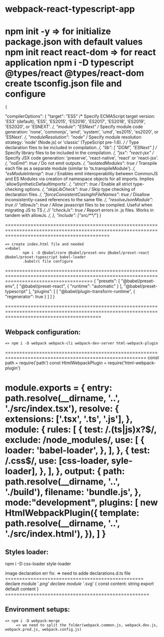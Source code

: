 # webpack-react-typescript-app

npm init -y  	=> for initialize package.json with default values
npm init react react-dom  => for react application
npm i -D typescript @types/react @types/react-dom
create tsconfig.json file and configure
=========================================================================================================================================	
	{
  "compilerOptions": {
    "target": "ES5" /* Specify ECMAScript target version: 'ES3' (default), 'ES5', 'ES2015', 'ES2016', 'ES2017', 'ES2018', 'ES2019', 'ES2020', or 'ESNEXT'. */,
    "module": "ESNext" /* Specify module code generation: 'none', 'commonjs', 'amd', 'system', 'umd', 'es2015', 'es2020', or 'ESNext'. */,
    "moduleResolution": "node" /* Specify module resolution strategy: 'node' (Node.js) or 'classic' (TypeScript pre-1.6). */ /* Type declaration files to be included in compilation. */,
    "lib": [
      "DOM",
      "ESNext"
    ] /* Specify library files to be included in the compilation. */,
    "jsx": "react-jsx" /* Specify JSX code generation: 'preserve', 'react-native', 'react' or 'react-jsx'. */,
    "noEmit": true /* Do not emit outputs. */,
    "isolatedModules": true /* Transpile each file as a separate module (similar to 'ts.transpileModule'). */,
    "esModuleInterop": true /* Enables emit interoperability between CommonJS and ES Modules via creation of namespace objects for all imports. Implies 'allowSyntheticDefaultImports'. */,
    "strict": true /* Enable all strict type-checking options. */,
    "skipLibCheck": true /* Skip type checking of declaration files. */,
    "forceConsistentCasingInFileNames": true /* Disallow inconsistently-cased references to the same file. */,
    "resolveJsonModule": true
    // "allowJs": true /* Allow javascript files to be compiled. Useful when migrating JS to TS */,
    // "checkJs": true /* Report errors in .js files. Works in tandem with allowJs. */,
  },
  "include": ["src/**/*"]
}

=================================================================================================================================================

	=> create index.html file and needed
	=>Babel
			npm i -D @babel/core @babel/preset-env @babel/preset-react @babel/preset-typescript babel-loader
			.babelrc file configure
===========================================================================================================================================
{
  "presets": [
    "@babel/preset-env",
    [
      "@babel/preset-react",
      {
        "runtime": "automatic"
      }
    ],
    "@babel/preset-typescript"
  ],
  "plugins": [
    [
      "@babel/plugin-transform-runtime",
      {
        "regenerator": true
      }
    ]
  ]
}

==============================================================================================================================================

Webpack configuration:
----------------------
	=> npm i -D webpack webpack-cli webpack-dev-server html-webpack-plugin
	
========================================================================================================
const path = require('path')
const HtmlWebpackPlugin = require('html-webpack-plugin')

module.exports = {
  entry: path.resolve(__dirname, '..', './src/index.tsx'),
  resolve: {
    extensions: ['.tsx', '.ts', '.js'],
  },
  module: {
    rules: [
      {
        test: /\.(ts|js)x?$/,
        exclude: /node_modules/,
        use: [
          {
            loader: 'babel-loader',
          },
        ],
      },
      {
        test: /\.css$/,
        use: [css-loader, syle-loader],
      },
    ],
  },
  output: {
    path: path.resolve(__dirname, '..', './build'),
    filename: 'bundle.js',
  },
  mode:"development",
  plugins: [
    new HtmlWebpackPlugin({
      template: path.resolve(__dirname, '..', './src/index.html'),
    }),
  ]
}
===================================================================================================================

Styles loader:
----------------
npm i -D css-loader style-loader

image declaration err fix:
	=> need to adde declarations.d.ts file
	=================================================
			declare module '*.png'
			declare module '*.svg' {
			  const content: string
			  export default content
			}
	===================================================
	
Environment setups:
--------------------
	=> npm i -D webpack-merge
		 => we need to split the folder(webpack.common.js, webpack.dev.js, webpack.prod.js, webpack.config.js)
	
	
